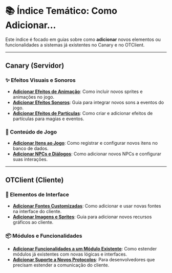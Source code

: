 # 📚 Índice Temático: Como Adicionar...

Este índice é focado em guias sobre como **adicionar** novos elementos ou funcionalidades a sistemas já existentes no Canary e no OTClient.

---

## Canary (Servidor)

### ✨ Efeitos Visuais e Sonoros
- **[Adicionar Efeitos de Animação](<../canary_sistema_animacoes.md>)**: Como incluir novos sprites e animações no jogo.
- **[Adicionar Efeitos Sonoros](<../canary_sistema_som.md>)**: Guia para integrar novos sons a eventos do jogo.
- **[Adicionar Efeitos de Partículas](<../canary_sistema_particulas.md>)**: Como criar e adicionar efeitos de partículas para magias e eventos.

### 📜 Conteúdo de Jogo
- **[Adicionar Itens ao Jogo](<../canary_sistema_banco_dados.md>)**: Como registrar e configurar novos itens no banco de dados.
- **[Adicionar NPCs e Diálogos](<../otclient_sistema_npcs.md>)**: Como adicionar novos NPCs e configurar suas interações.


---

## OTClient (Cliente)

### 🎨 Elementos de Interface
- **[Adicionar Fontes Customizadas](<../otclient_sistema_ui_avancado.md>)**: Como adicionar e usar novas fontes na interface do cliente.
- **[Adicionar Imagens e Sprites](<../otclient_sistema_graficos.md>)**: Guia para adicionar novos recursos gráficos ao cliente.

### 📦 Módulos e Funcionalidades
- **[Adicionar Funcionalidades a um Módulo Existente](<../otclient_sistema_modulos_avancado.md>)**: Como estender módulos já existentes com novas lógicas e interfaces.
- **[Adicionar Suporte a Novos Protocolos](<../otclient_sistema_rede_avancado.md>)**: Para desenvolvedores que precisam estender a comunicação do cliente.
